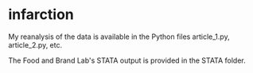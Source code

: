 # infarction
My reanalysis of the data is available in the Python files article_1.py, article_2.py, etc.

The Food and Brand Lab's STATA output is provided in the STATA folder.